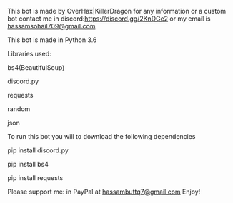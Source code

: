 This bot is made by OverHax|KillerDragon for any information or a custom bot contact me in discord:https://discord.gg/2KnDGe2
or my email is hassamsohail709@gmail.com

This bot is made in Python 3.6

Libraries used:

bs4(BeautifulSoup)

discord.py

requests

random

json




To run this bot you will to download the following dependencies

pip install discord.py

pip install bs4

pip install requests

Please support me:
in PayPal at hassambuttq7@gmail.com
Enjoy!